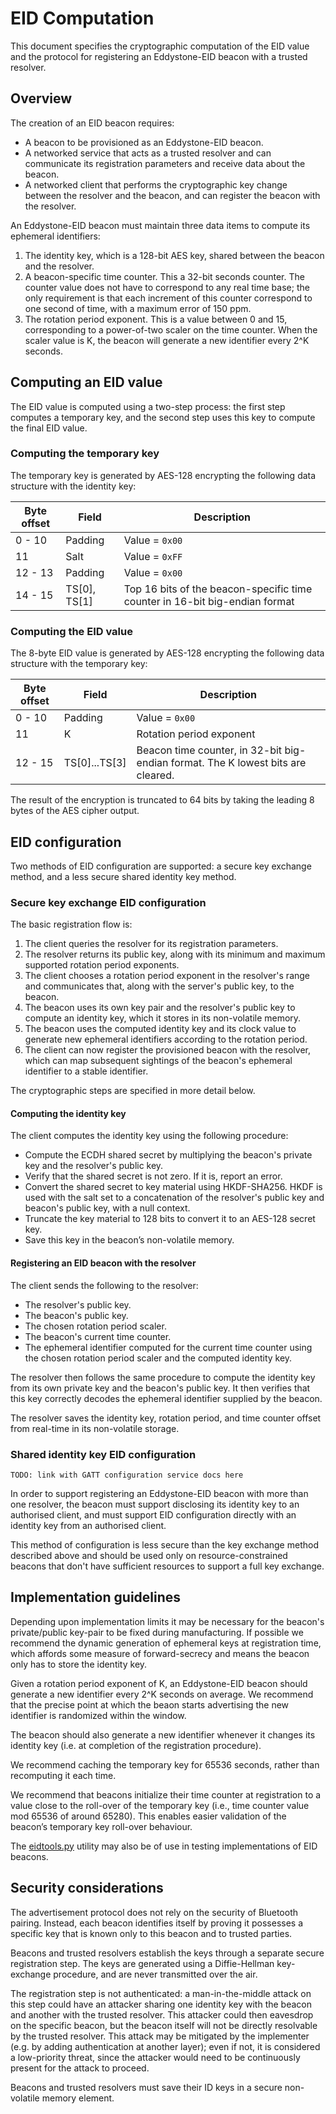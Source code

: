 # EID Computation

This document specifies the cryptographic computation of the EID value and the protocol for registering an Eddystone-EID beacon with a trusted resolver.

## Overview

The creation of an EID beacon requires:

- A beacon to be provisioned as an Eddystone-EID beacon.
- A networked service that acts as a trusted resolver and can communicate its registration parameters and receive data about the beacon.
- A networked client that performs the cryptographic key change between the resolver and the beacon, and can register the beacon with the resolver.

An Eddystone-EID beacon must maintain three data items to compute its ephemeral identifiers:

1. The identity key, which is a 128-bit AES key, shared between the beacon and the resolver.
1. A beacon-specific time counter. This a 32-bit seconds counter. The counter value does not have to correspond to any real time base; the only requirement is that each increment of this counter correspond to one second of time, with a maximum error of 150 ppm.
1. The rotation period exponent. This is a value between 0 and 15, corresponding to a power-of-two scaler on the time counter. When the scaler value is K, the beacon will generate a new identifier every 2^K seconds.

## Computing an EID value

The EID value is computed using a two-step process: the first step computes a
temporary key, and the second step uses this key to compute the final EID value.

### Computing the temporary key

The temporary key is generated by AES-128 encrypting the following data structure with the identity key:

Byte offset | Field | Description
------------|-------|------------
0 - 10 | Padding | Value = `0x00`
11 | Salt | Value = `0xFF`
12 - 13 | Padding | Value = `0x00`
14 - 15 | TS[0], TS[1] | Top 16 bits of the beacon-specific time counter in 16-bit big-endian format

### Computing the EID value

The 8-byte EID value is generated by AES-128 encrypting the following data structure with the temporary key:

Byte offset | Field | Description
------------|-------|------------
0 - 10 | Padding | Value = `0x00`
11 | K | Rotation period exponent
12 - 15 | TS[0]...TS[3] | Beacon time counter, in 32-bit big-endian format. The K lowest bits are cleared.

The result of the encryption is truncated to 64 bits by taking the leading 8 bytes of the AES cipher output.

## EID configuration

Two methods of EID configuration are supported: a secure key exchange method, and a less secure shared identity key method.

### Secure key exchange EID configuration

The basic registration flow is:

1. The client queries the resolver for its registration parameters.
1. The resolver returns its public key, along with its minimum and maximum supported rotation period exponents.
1. The client chooses a rotation period exponent in the resolver's range and communicates that, along with the server's public key, to the beacon.
1. The beacon uses its own key pair and the resolver's public key to compute an identity key, which it stores in its non-volatile memory.
1. The beacon uses the computed identity key and its clock value to generate new ephemeral identifiers according to the rotation period.
1. The client can now register the provisioned beacon with the resolver, which can map subsequent sightings of the beacon's ephemeral identifier to a stable identifier.

The cryptographic steps are specified in more detail below.

#### Computing the identity key

The client computes the identity key using the following procedure:

- Compute the ECDH shared secret by multiplying the beacon's private key and the resolver's public key.
- Verify that the shared secret is not zero. If it is, report an error.
- Convert the shared secret to key material using HKDF-SHA256. HKDF is used with the salt set to a concatenation of the resolver's public key and beacon's public key, with a null context.
- Truncate the key material to 128 bits to convert it to an AES-128 secret key.
- Save this key in the beacon’s non-volatile memory.

#### Registering an EID beacon with the resolver

The client sends the following to the resolver:

- The resolver's public key.
- The beacon's public key.
- The chosen rotation period scaler.
- The beacon's current time counter.
- The ephemeral identifier computed for the current time counter using the chosen rotation period scaler and the computed identity key.

The resolver then follows the same procedure to compute the identity key from its own private key and the beacon's public key. It then verifies that this key correctly decodes the ephemeral identifier supplied by the beacon.

The resolver saves the identity key, rotation period, and time counter offset from real-time in its non-volatile storage.

### Shared identity key EID configuration

`TODO: link with GATT configuration service docs here`

In order to support registering an Eddystone-EID beacon with more than one resolver, the beacon must support disclosing its identity key to an authorised client, and must support EID configuration directly with an identity key from an authorised client.

This method of configuration is less secure than the key exchange method described above and should be used only on resource-constrained beacons that don't have sufficient resources to support a full key exchange.

## Implementation guidelines

Depending upon implementation limits it may be necessary for the beacon's private/public key-pair to be fixed during manufacturing. If possible we recommend the dynamic generation of ephemeral keys at registration time, which affords some measure of forward-secrecy and means the beacon only has to store the identity key.

Given a rotation period exponent of K, an Eddystone-EID beacon should generate a new identifier every 2^K seconds on average. We recommend that the precise point at which the beaon starts advertising the new identifier is randomized within the window.

The beacon should also generate a new identifier whenever it changes its identity key (i.e. at completion of the registration procedure).

We recommend caching the temporary key for 65536 seconds, rather than recomputing it each time.

We recommend that beacons initialize their time counter at registration to a value close to the roll-over of the temporary key (i.e., time counter value mod 65536 of around 65280). This enables easier validation of the beacon’s temporary key roll-over behaviour.

The [eidtools.py](tools/eidtools.py) utility may also be of use in testing implementations of EID beacons.

## Security considerations

The advertisement protocol does not rely on the security of Bluetooth pairing. Instead, each beacon identifies itself by proving it possesses a specific key that is known only to this beacon and to trusted parties.

Beacons and trusted resolvers establish the keys through a separate secure registration step. The keys are generated using a Diffie-Hellman key-exchange procedure, and are never transmitted over the air.

The registration step is not authenticated: a man-in-the-middle attack on this step could have an attacker sharing one identity key with the beacon and another with the trusted resolver. This attacker could then eavesdrop on the specific beacon, but the beacon itself will not be directly resolvable by the trusted resolver. This attack may be mitigated by the implementer (e.g. by adding authentication at another layer); even if not, it is considered a low-priority threat, since the attacker would need to be continuously present for the attack to proceed.

Beacons and trusted resolvers must save their ID keys in a secure non-volatile memory element.

